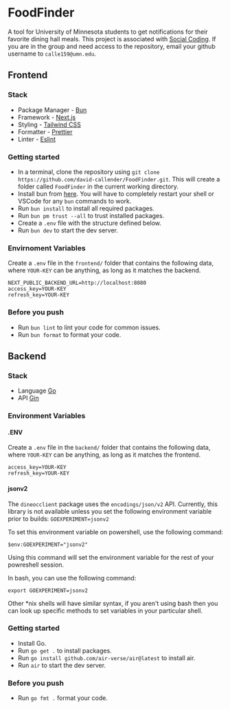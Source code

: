 # FoodFinder

A tool for University of Minnesota students to get notifications for their
favorite dining hall meals. This project is associated with
[Social Coding](https://www.socialcoding.net/). If you are in the group and need
access to the repository, email your github username to `calle159@umn.edu`.

## Frontend

### Stack

-   Package Manager - [Bun](https://bun.com/)
-   Framework - [Next.js](https://nextjs.org/)
-   Styling - [Tailwind CSS](https://tailwindcss.com/)
-   Formatter - [Prettier](https://prettier.io/)
-   Linter - [Eslint](https://eslint.org/)

### Getting started

-   In a terminal, clone the repository using `git clone https://github.com/david-callender/FoodFinder.git`. This will create a folder called `FoodFinder` in the current working directory.
-   Install bun from [here](https://bun.com/). You will have to completely restart your shell or VSCode for any `bun` commands to work.
-   Run `bun install` to install all required packages.
-   Run `bun pm trust --all` to trust installed packages.
-   Create a `.env` file with the structure defined below.
-   Run `bun dev` to start the dev server.

### Envirnoment Variables

Create a `.env` file in the `frontend/` folder that contains the following data, where `YOUR-KEY` can be anything, as long as it matches the backend.

```env
NEXT_PUBLIC_BACKEND_URL=http://localhost:8080
access_key=YOUR-KEY
refresh_key=YOUR-KEY
```

### Before you push

-   Run `bun lint` to lint your code for common issues.
-   Run `bun format` to format your code.

## Backend

### Stack

-   Language [Go](https://go.dev/)
-   API [Gin](https://github.com/gin-gonic/gin)

### Environment Variables

#### .ENV
Create a `.env` file in the `backend/` folder that contains the following data, where `YOUR-KEY` can be anything, as long as it matches the frontend.

```env
access_key=YOUR-KEY
refresh_key=YOUR-KEY
```

#### jsonv2

The `dineocclient` package uses the `encodings/json/v2` API. Currently, this
library is not available unless you set the following environment variable prior
to builds: `GOEXPERIMENT=jsonv2`

To set this environment variable on powershell, use the following command:

`$env:GOEXPERIMENT="jsonv2"`

Using this command will set the environment variable for the rest of your
powreshell session.

In bash, you can use the following command:

`export GOEXPERIMENT=jsonv2`

Other *nix shells will have similar syntax, if you aren't using bash then you can
look up specific methods to set variables in your particular shell.

### Getting started

-   Install Go.
-   Run `go get .` to install packages.
-   Run `go install github.com/air-verse/air@latest` to install air.
-   Run `air` to start the dev server.

### Before you push

-   Run `go fmt .` format your code.

